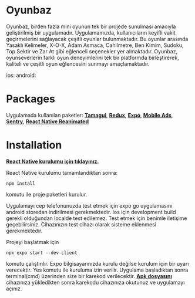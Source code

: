 # Oyunbaz

Oyunbaz, birden fazla mini oyunun tek bir projede sunulması amacıyla geliştirilmiş bir uygulamadır. Uygulamamızda, kullanıcıların keyifli vakit geçirmelerini sağlayacak çeşitli oyunlar bulunmaktadır. Bu oyunlar arasında Yasaklı Kelimeler, X-O-X, Adam Asmaca, Cahilmetre, Ben Kimim, Sudoku, Top Sektir ve Zar At gibi eğlenceli seçenekler yer almaktadır. Oyunbaz, oyunseverlerin farklı oyun deneyimlerini tek bir platformda birleştirerek, kaliteli ve çeşitli oyun eğlencesini sunmayı amaçlamaktadır.

ios:
android:

# Packages

Uygulamada kullanılan paketler: [**Tamagui**](https://tamagui.dev/), [**Redux**](https://react-redux.js.org/), [**Expo**](https://expo.dev/), [**Mobile Ads**](https://docs.page/invertase/react-native-google-mobile-ads), [**Sentry**](https://sentry.io/), [**React Native Reanimated**](https://docs.swmansion.com/react-native-reanimated/)

# Installation

[**React Native kurulumu için tıklayınız.**](https://reactnative.dev/docs/environment-setup)

React Native kurulumu tamamlandıktan sonra:

```
npm install
```

komutu ile proje paketleri kurulur.

Uygulamayı cep telefonunuzda test etmek için expo go uygulamasını android storedan indirilmesi gerekmektedir. Ios için development build gerekli olduğundan localde test edilemez. Test etmek için benimle iletişime geçebilirsiniz. Cihazınızın test cihazı olarak sisteme eklenmesi gerekmektedir.

Projeyi başlatmak için

```
npx expo start --dev-client
```

komutu çalıştırılır. Expo bilgisayarınızda kurulu değilse kurulum için bir uyarı verecektir. Yes komutu ile kuruluma izin verilir.
Uygulama başladıktan sonra terminal(cmd) üzerinden size bir karekod verilecektir. [**Apk dosyasını**](https://drive.google.com/file/d/13x2gKPUr_VYNcmgO9W6A5ksug_TG9zSd/view?usp=drive_link) cihazınıza yükledikten sonra karekodu cihazınıza okutunuz ve uygulamayı açınız.
